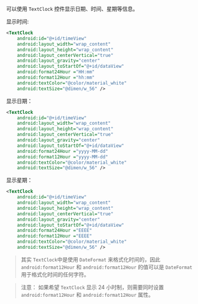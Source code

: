 可以使用 `TextClock` 控件显示日期、时间、星期等信息。

显示时间:

```xml
<TextClock
    android:id="@+id/timeView"
    android:layout_width="wrap_content"
    android:layout_height="wrap_content"
    android:layout_centerVertical="true"
    android:layout_gravity="center"
    android:layout_toStartOf="@+id/dataView"
    android:format24Hour ="HH:mm"
    android:format12Hour ="hh:mm"
    android:textColor="@color/material_white"
    android:textSize="@dimen/w_56" />
```

显示日期：

```xml
<TextClock
    android:id="@+id/timeView"
    android:layout_width="wrap_content"
    android:layout_height="wrap_content"
    android:layout_centerVertical="true"
    android:layout_gravity="center"
    android:layout_toStartOf="@+id/dataView"
    android:format24Hour ="yyyy-MM-dd"
    android:format12Hour ="yyyy-MM-dd"
    android:textColor="@color/material_white"
    android:textSize="@dimen/w_56" />
```

显示星期：

```xml
<TextClock
    android:id="@+id/timeView"
    android:layout_width="wrap_content"
    android:layout_height="wrap_content"
    android:layout_centerVertical="true"
    android:layout_gravity="center"
    android:layout_toStartOf="@+id/dataView"
    android:format24Hour ="EEEE"
    android:format12Hour ="EEEE"
    android:textColor="@color/material_white"
    android:textSize="@dimen/w_56" />
```

> 其实 `TextClock`中是使用 `DateFormat` 来格式化时间的，因此 `android:format12Hour` 和 `android:format12Hour` 的值可以是 `DateFormat` 用于格式化时间的任何字符。

> 注意： 如果希望 `TextClock` 显示 24 小时制，则需要同时设置 `android:format12Hour` 和 `android:format12Hour` 属性。